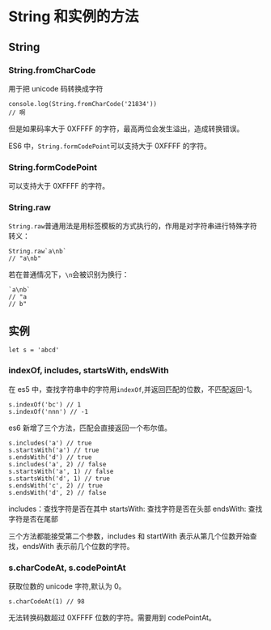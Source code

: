 # String 和实例的方法

## String

### String.fromCharCode

用于把 unicode 码转换成字符

```
console.log(String.fromCharCode('21834'))
// 啊
```

但是如果码率大于 0XFFFF 的字符，最高两位会发生溢出，造成转换错误。

ES6 中，`String.formCodePoint`可以支持大于 0XFFFF 的字符。

### String.formCodePoint

可以支持大于 0XFFFF 的字符。

### String.raw

`String.raw`普通用法是用标签模板的方式执行的，作用是对字符串进行特殊字符转义：

```
String.raw`a\nb`
// "a\nb"
```

若在普通情况下，`\n`会被识别为换行：

```
`a\nb`
// "a
// b"
```

## 实例

```
let s = 'abcd'
```

### indexOf, includes, startsWith, endsWith

在 es5 中，查找字符串中的字符用`indexOf`,并返回匹配的位数，不匹配返回-1。

```
s.indexOf('bc') // 1
s.indexOf('nnn') // -1
```

es6 新增了三个方法，匹配会直接返回一个布尔值。

```
s.includes('a') // true
s.startsWith('a') // true
s.endsWith('d') // true
s.includes('a', 2) // false
s.startsWith('a', 1) // false
s.startsWith('d', 1) // true
s.endsWith('c', 2) // true
s.endsWith('d', 2) // false
```

includes：查找字符是否在其中
startsWith: 查找字符是否在头部
endsWith: 查找字符是否在尾部

三个方法都能接受第二个参数，includes 和 startWith 表示从第几个位数开始查找，endsWith 表示前几个位数的字符。

### s.charCodeAt, s.codePointAt

获取位数的 unicode 字符,默认为 0。

```
s.charCodeAt(1) // 98
```

无法转换码数超过 0XFFFF 位数的字符。需要用到 codePointAt。
